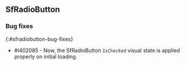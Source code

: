 ## SfRadioButton

### Bug fixes
{:#sfradiobutton-bug-fixes}

* \#I402085 - Now, the SfRadioButton `IsChecked` visual state is applied properly on initial loading.